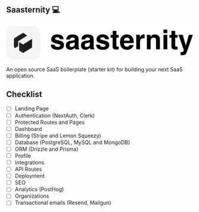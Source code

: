 ## Saasternity 💻

<img src="./public/logo.png" alt="Logo"  style="object-fit: contain;" />

An open source SaaS boilerplate (starter kit) for building your next SaaS application.

## Checklist

- [ ] Landing Page
- [ ] Authentication (NextAuth, Clerk)
- [ ] Protected Routes and Pages
- [ ] Dashboard
- [ ] Billing (Stripe and Lemon Squeezy)
- [ ] Database (PostgreSQL, MySQL and MongoDB)
- [ ] ORM (Drizzle and Prisma)
- [ ] Profile
- [ ] Integrations
- [ ] API Routes
- [ ] Deployment
- [ ] SEO
- [ ] Analytics (PostHog)
- [ ] Organizations
- [ ] Transactional emails (Resend, Mailgun)
